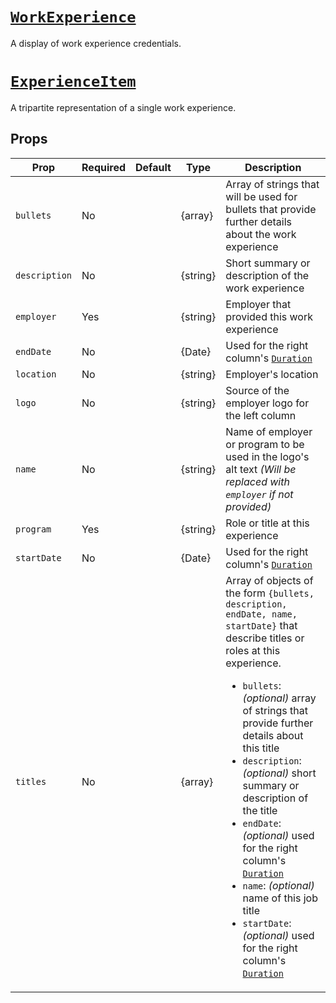 # [`WorkExperience`](/src/body/main/experience/WorkExperience.js)

A display of work experience credentials.

# [`ExperienceItem`](/src/body/main/experience/ExperienceItem.js)

A tripartite representation of a single work experience.

## Props

| Prop | Required | Default | Type | Description |
|------|----------|---------|------|-------------|
| `bullets` | No | | {array} | Array of strings that will be used for bullets that provide further details about the work experience |
| `description` | No | | {string} | Short summary or description of the work experience |
| `employer` | Yes | | {string} | Employer that provided this work experience |
| `endDate` | No | | {Date} | Used for the right column's [`Duration`](/docs/utils/Duration.md) |
| `location` | No | | {string} | Employer's location |
| `logo` | No | | {string} | Source of the employer logo for the left column |
| `name` | No | | {string} | Name of employer or program to be used in the logo's alt text *(Will be replaced with `employer` if not provided)* |
| `program` | Yes | | {string} | Role or title at this experience |
| `startDate` | No | | {Date} | Used for the right column's [`Duration`](/docs/utils/Duration.md) |
| `titles` | No | | {array} | Array of objects of the form `{bullets, description, endDate, name, startDate}` that describe titles or roles at this experience. <ul><li><code>bullets</code>: <i>(optional)</i> array of strings that provide further details about this title</li><li><code>description</code>: <i>(optional)</i> short summary or description of the title</li><li><code>endDate</code>: <i>(optional)</i> used for the right column's [`Duration`](/docs/utils/Duration.md)</li><li><code>name</code>: <i>(optional)</i> name of this job title</li><li><code>startDate</code>: <i>(optional)</i> used for the right column's [`Duration`](/docs/utils/Duration.md)</li></ul> |